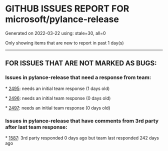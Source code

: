 
# GITHUB ISSUES REPORT FOR microsoft/pylance-release


Generated on 2022-03-22 using: stale=30, all=0


Only showing items that are new to report in past 1 day(s)


---

## FOR ISSUES THAT ARE NOT MARKED AS BUGS:


### Issues in pylance-release that need a response from team:


\* [2495](https://github.com/microsoft/pylance-release/issues/2495 "vscode python seems make same langugage's extension `provideDocumentSemanticTokens()` loose effectiveness"): needs an initial team response (1 days old)

\* [2496](https://github.com/microsoft/pylance-release/issues/2496 "VS Code AutoComplete does not include some functions of 3rd Party Modules like (NumPy, Pandas, Matplotlib,...)"): needs an initial team response (0 days old)

\* [2497](https://github.com/microsoft/pylance-release/issues/2497 "Method arguments with leading double-underscore are not getting treated as positional-only"): needs an initial team response (0 days old)

### Issues in pylance-release that have comments from 3rd party after last team response:


\* [1587](https://github.com/microsoft/pylance-release/issues/1587 "How to get imports generated across project roots?"): 3rd party responded 0 days ago but team last responded 242 days ago
